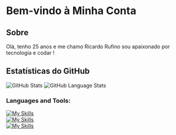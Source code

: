 # Bem-vindo à Minha Conta

## Sobre
Olá, tenho 25 anos e me chamo Ricardo Rufino sou apaixonado por tecnologia e codar ! 

## Estatísticas do GitHub

![GitHub Stats](https://github-readme-stats.vercel.app/api?username=cadinhoruf&show_icons=true&count_private=true&theme=dark)
![GitHub Language Stats](https://github-readme-stats.vercel.app/api/top-langs/?username=cadinhoruf&layout=compact&theme=dark)

<h3 align="left">Languages and Tools:</h3>

[![My Skills](https://skillicons.dev/icons?i=html,css,js,ts,react,nextjs,tailwind,styledcomponents)](https://skillicons.dev)
<br>
[![My Skills](https://skillicons.dev/icons?i=nodejs,express,prisma,py,redis,nginx)](https://skillicons.dev)
<br>
[![My Skills](https://skillicons.dev/icons?i=flutter,wordpress,docker,githubactions,&perline=2)](https://skillicons.dev)



